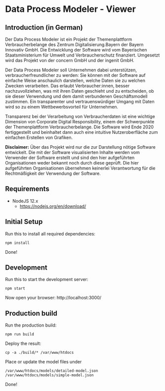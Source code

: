 # Data Process Modeler - Viewer

## Introduction (in German)

Der Data Process Modeler ist ein Projekt der Themenplattform Verbraucherbelange des Zentrum Digitalisierung.Bayern der Bayern Innovativ GmbH. Die Entwicklung der Software wird vom Bayerischen Staatsministerium für Umwelt und Verbraucherschutz finanziert. Umgesetzt wird das Projekt von der concern GmbH und der ingenit GmbH.

Der Data Process Modeler soll Unternehmen dabei unterstützen, verbraucherfreundlicher zu werden: Sie können mit der Software auf einfache Weise anschaulich darstellen, welche Daten sie zu welchen Zwecken verarbeiten. Das erlaubt Verbraucher:innen, besser nachzuvollziehen, was mit ihren Daten geschieht und zu entscheiden, ob sie dieser Verwendung und dem damit verbundenen Geschäftsmodell zustimmen. Ein transparenter und vertrauenswürdiger Umgang mit Daten wird so zu einem Wettbewerbsvorteil für Unternehmen. 

Transparenz bei der Verarbeitung von Verbraucherdaten ist eine wichtige Dimension von Corporate Digital Responsibility, einem der Schwerpunkte der Themenplattform Verbraucherbelange. Die Software wird Ende 2020 fertiggestellt und beinhaltet dann auch eine intuitive Nutzeroberfläche zum einfachen Erstellen von Grafiken.

**Disclaimer:** Über das Projekt wird nur die zur Darstellung nötige Software entwickelt. Die mit der Software visualisierten Inhalte werden vom Verwender der Software erstellt und sind den hier aufgeführten Organisationen weder bekannt noch durch diese geprüft. Die hier aufgeführten Organisationen übernehmen keinerlei Verantwortung für die Rechtmäßigkeit der Verwendung der Software.

## Requirements

* NodeJS 12.x
  * https://nodejs.org/en/download/


## Initial Setup

Run this to install all required dependencies:

    npm install
    
Done!


## Development

Run this to start the development server:

    npm start

Now open your browser: http://localhost:3000/


## Production build

Run the production build:

    npm run build

Deploy the result:

    cp -a ./build/* /var/www/htdocs
    
Place or update the model files under

    /var/www/htdocs/models/detailed-model.json
    /var/www/htdocs/models/simple-model.json            

Done!
